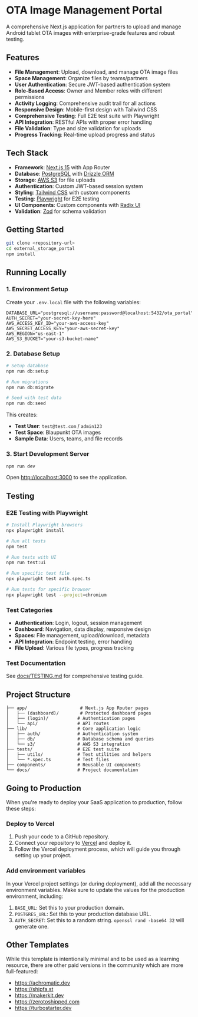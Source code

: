 # OTA Image Management Portal

A comprehensive Next.js application for partners to upload and manage Android tablet OTA images with enterprise-grade features and robust testing.

## Features

- **File Management**: Upload, download, and manage OTA image files
- **Space Management**: Organize files by teams/partners
- **User Authentication**: Secure JWT-based authentication system
- **Role-Based Access**: Owner and Member roles with different permissions
- **Activity Logging**: Comprehensive audit trail for all actions
- **Responsive Design**: Mobile-first design with Tailwind CSS
- **Comprehensive Testing**: Full E2E test suite with Playwright
- **API Integration**: RESTful APIs with proper error handling
- **File Validation**: Type and size validation for uploads
- **Progress Tracking**: Real-time upload progress and status

## Tech Stack

- **Framework**: [Next.js 15](https://nextjs.org/) with App Router
- **Database**: [PostgreSQL](https://www.postgresql.org/) with [Drizzle ORM](https://orm.drizzle.team/)
- **Storage**: [AWS S3](https://aws.amazon.com/s3/) for file uploads
- **Authentication**: Custom JWT-based session system
- **Styling**: [Tailwind CSS](https://tailwindcss.com/) with custom components
- **Testing**: [Playwright](https://playwright.dev/) for E2E testing
- **UI Components**: Custom components with [Radix UI](https://www.radix-ui.com/)
- **Validation**: [Zod](https://zod.dev/) for schema validation

## Getting Started

```bash
git clone <repository-url>
cd external_storage_portal
npm install
```

## Running Locally

### 1. Environment Setup

Create your `.env.local` file with the following variables:

```env
DATABASE_URL="postgresql://username:password@localhost:5432/ota_portal"
AUTH_SECRET="your-secret-key-here"
AWS_ACCESS_KEY_ID="your-aws-access-key"
AWS_SECRET_ACCESS_KEY="your-aws-secret-key"
AWS_REGION="us-east-1"
AWS_S3_BUCKET="your-s3-bucket-name"
```

### 2. Database Setup

```bash
# Setup database
npm run db:setup

# Run migrations
npm run db:migrate

# Seed with test data
npm run db:seed
```

This creates:
- **Test User**: `test@test.com` / `admin123`
- **Test Space**: Blaupunkt OTA images
- **Sample Data**: Users, teams, and file records

### 3. Start Development Server

```bash
npm run dev
```

Open [http://localhost:3000](http://localhost:3000) to see the application.

## Testing

### E2E Testing with Playwright

```bash
# Install Playwright browsers
npx playwright install

# Run all tests
npm test

# Run tests with UI
npm run test:ui

# Run specific test file
npx playwright test auth.spec.ts

# Run tests for specific browser
npx playwright test --project=chromium
```

### Test Categories

- **Authentication**: Login, logout, session management
- **Dashboard**: Navigation, data display, responsive design
- **Spaces**: File management, upload/download, metadata
- **API Integration**: Endpoint testing, error handling
- **File Upload**: Various file types, progress tracking

### Test Documentation

See [docs/TESTING.md](docs/TESTING.md) for comprehensive testing guide.

## Project Structure

```
├── app/                    # Next.js App Router pages
│   ├── (dashboard)/        # Protected dashboard pages
│   ├── (login)/           # Authentication pages
│   └── api/               # API routes
├── lib/                   # Core application logic
│   ├── auth/              # Authentication system
│   ├── db/                # Database schema and queries
│   └── s3/                # AWS S3 integration
├── tests/                 # E2E test suite
│   ├── utils/             # Test utilities and helpers
│   └── *.spec.ts          # Test files
├── components/            # Reusable UI components
└── docs/                  # Project documentation
```

## Going to Production

When you're ready to deploy your SaaS application to production, follow these steps:

### Deploy to Vercel

1. Push your code to a GitHub repository.
2. Connect your repository to [Vercel](https://vercel.com/) and deploy it.
3. Follow the Vercel deployment process, which will guide you through setting up your project.

### Add environment variables

In your Vercel project settings (or during deployment), add all the necessary environment variables. Make sure to update the values for the production environment, including:

1. `BASE_URL`: Set this to your production domain.
2. `POSTGRES_URL`: Set this to your production database URL.
3. `AUTH_SECRET`: Set this to a random string. `openssl rand -base64 32` will generate one.

## Other Templates

While this template is intentionally minimal and to be used as a learning resource, there are other paid versions in the community which are more full-featured:

- https://achromatic.dev
- https://shipfa.st
- https://makerkit.dev
- https://zerotoshipped.com
- https://turbostarter.dev
